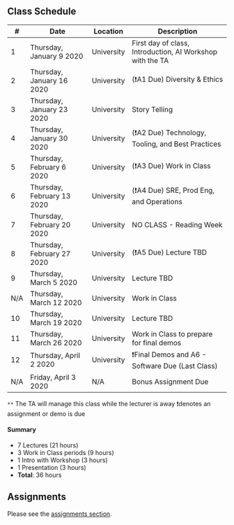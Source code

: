 ## Class Schedule

| # | Date | Location | Description |
| -- | -- | -- | -- |
| 1 | Thursday, January 9 2020 | University | First day of class, Introduction, AI Workshop with the TA |
| 2 | Thursday, January 16 2020 | University | (❗A1 Due) Diversity & Ethics |
| 3 | Thursday, January 23 2020 | University | Story Telling |
| 4 | Thursday, January 30 2020 | University | (❗A2 Due) Technology, Tooling, and Best Practices |
| 5 | Thursday, February 6 2020 | University | (❗A3 Due) Work in Class |
| 6 | Thursday, February 13 2020 | University | (❗A4 Due) SRE, Prod Eng, and Operations |
| 7 | Thursday, February 20 2020 | University | NO CLASS - Reading Week |
| 8 | Thursday, February 27 2020 | University | (❗A5 Due) Lecture TBD |
| 9 | Thursday, March 5 2020 | University | Lecture TBD |
| N/A | Thursday, March 12 2020 | University | Work in Class |
| 10 | Thursday, March 19 2020 | University | Lecture TBD |
| 11 | Thursday, March 26 2020 | University | Work in Class to prepare for final demos |
| 12 | Thursday, April 2 2020 | University | ❗Final Demos and A6 - Software Due (Last Class) |
| N/A | Friday, April 3 2020 | N/A | Bonus Assignment Due |

`**` The TA will manage this class while the lecturer is away
❗denotes an assignment or demo is due

#### Summary

- 7 Lectures (21 hours)
- 3 Work in Class periods (9 hours)
- 1 Intro with Workshop (3 hours)
- 1 Presentation (3 hours)
- **Total**: 36 hours

## Assignments

Please see the [assignments section](./assignments/README.md).
